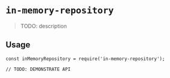 # `in-memory-repository`

> TODO: description

## Usage

```
const inMemoryRepository = require('in-memory-repository');

// TODO: DEMONSTRATE API
```
